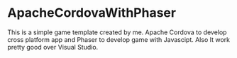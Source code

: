 # ApacheCordovaWithPhaser

This is a simple game template created by me. Apache Cordova to develop cross platform app and Phaser to develop game 
with  Javascipt. Also It work pretty good over Visual Studio.
